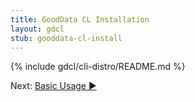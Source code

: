 ```yaml
---
title: GoodData CL Installation
layout: gdcl
stub: gooddata-cl-install
---
```


{% include gdcl/cli-distro/README.md %}
<div class="next">Next:&nbsp;<a href="{{ site.root }}/gooddata-cl/documentation.html">Basic Usage&nbsp;▶</a></div>
